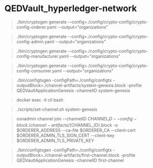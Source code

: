 # QEDVault_hyperledger-network


> ./bin/cryptogen generate --config=./config/crypto-config/crypto-config-orderer.yaml --output="organizations"

> ./bin/cryptogen generate --config=./config/crypto-config/crypto-config-admin.yaml --output="organizations"

> ./bin/cryptogen generate --config=./config/crypto-config/crypto-config-manufacturer.yaml --output="organizations"

> ./bin/cryptogen generate --config=./config/crypto-config/crypto-config-consumer.yaml --output="organizations"

> ./bin/configtxgen -configPath=./config/configtx -outputBlock=./channel-artifacts/system-genesis.block -profile QEDVaultApplicationGenesis -channelID system-genesis

> docker exec -it cli bash

> ./scripts/set-channel.sh system-genesis

> osnadmin channel join --channelID $CHANNEL_ID --config-block ./channel-artifacts/${CHANNEL_ID}.block -o $ORDERER_ADDRESS --ca-file $ORDERER_CA --client-cert $ORDERER_ADMIN_TLS_SIGN_CERT --client-key $ORDERER_ADMIN_TLS_PRIVATE_KEY

> ./bin/configtxgen -configPath=./config/configtx -outputBlock=./channel-artifacts/first-channel.block -profile QEDVaultApplicationGenesis -channelID first-channel